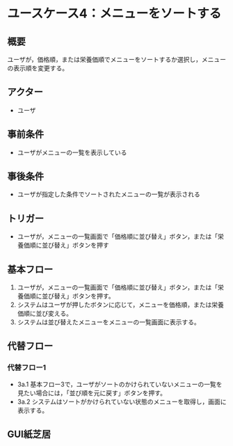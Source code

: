# ユースケース4：メニューをソートする

## 概要
ユーザが，価格順，または栄養価順でメニューをソートするか選択し，メニューの表示順を変更する。

## アクター
- ユーザ

## 事前条件
- ユーザがメニューの一覧を表示している

## 事後条件
- ユーザが指定した条件でソートされたメニューの一覧が表示される

## トリガー
- ユーザが，メニューの一覧画面で「価格順に並び替え」ボタン，または「栄養価順に並び替え」ボタンを押す

## 基本フロー
1. ユーザが，メニューの一覧画面で「価格順に並び替え」ボタン，または「栄養価順に並び替え」ボタンを押す。
2. システムはユーザが押したボタンに応じて，メニューを価格順，または栄養価順に並び変える。
3. システムは並び替えたメニューをメニューの一覧画面に表示する。

## 代替フロー
### 代替フロー1
- 3a.1 基本フロー3で，ユーザがソートのかけられていないメニューの一覧を見たい場合には，「並び順を元に戻す」ボタンを押す。
- 3a.2 システムはソートがかけられていない状態のメニューを取得し，画面に表示する。

## GUI紙芝居